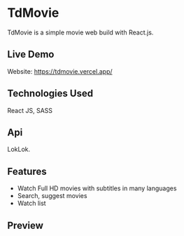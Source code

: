 # TdMovie

TdMovie is a simple movie web build with React.js.

## Live Demo

Website: https://tdmovie.vercel.app/

## Technologies Used

React JS, SASS

## Api

LokLok.

## Features

- Watch Full HD movies with subtitles in many languages
- Search, suggest movies
- Watch list

## Preview
